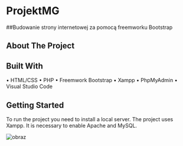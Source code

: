 # ProjektMG
##Budowanie strony internetowej za pomocą freemworku Bootstrap


## About The Project

## Built With
•	HTML/CSS
•	PHP
•	Freemwork Bootstrap
•	Xampp 
•	PhpMyAdmin
•	Visual Studio Code

## Getting Started
To run the project you need to install a local server. The project uses Xampp. It is necessary to enable Apache and MySQL.

![obraz](https://user-images.githubusercontent.com/83389754/154781232-fdaf0217-ef95-4240-b6a8-35da9f0a6cee.png)

